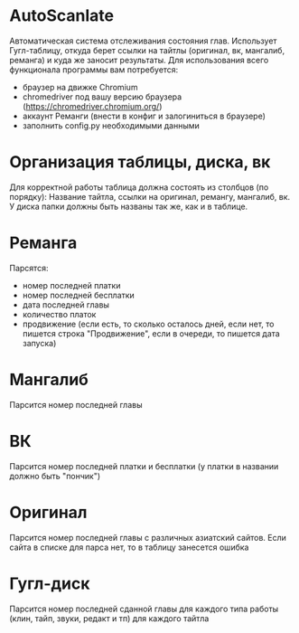 # AutoScanlate

Автоматическая система отслеживания состояния глав.
Использует Гугл-таблицу, откуда берет ссылки на тайтлы (оригинал, вк, мангалиб, реманга) и куда же заносит результаты.
Для использования всего функционала программы вам потребуется:
- браузер на движке Chromium
- chromedriver под вашу версию браузера (https://chromedriver.chromium.org/)
- аккаунт Реманги (внести в конфиг и залогиниться в браузере)
- заполнить config.py необходимыми данными

# Организация таблицы, диска, вк
Для корректной работы таблица должна состоять из столбцов (по порядку): Название тайтла, ссылки на оригинал, ремангу, мангалиб, вк.
У диска папки должны быть названы так же, как и в таблице. 

# Реманга
Парсятся:
- номер последней платки
- номер последней бесплатки
- дата последней главы
- количество платок
- продвижение (если есть, то сколько осталось дней, если нет, то пишется строка "Продвижение", если в очереди, то пишется дата запуска)

# Мангалиб
Парсится номер последней главы

# ВК
Парсится номер последней платки и бесплатки (у платки в названии должно быть "пончик")

# Оригинал
Парсится номер последней главы с различных азиатский сайтов. Если сайта в списке для парса нет, то в таблицу занесется ошибка

# Гугл-диск
Парсится номер последней сданной главы для каждого типа работы (клин, тайп, звуки, редакт и тп) для каждого тайтла

